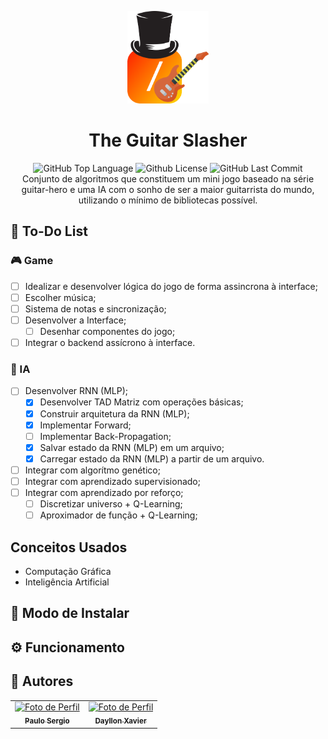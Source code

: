<p align="center">
    <img src="./readme-files/logo.png" width="130">
</p>

<h1 align="center">
    The Guitar Slasher
</h1>

<p align="center">
    <img alt="GitHub Top Language" src="https://img.shields.io/github/languages/top/Paulo092/the-guitar-slasher" />
    <img alt="Github License" src="https://img.shields.io/github/license/Paulo092/the-guitar-slasher" />
    <img alt="GitHub Last Commit" src="https://img.shields.io/github/last-commit/Paulo092/the-guitar-slasher" />
    <br>
    Conjunto de algoritmos que constituem um mini jogo baseado na série guitar-hero e uma IA com o sonho de ser a maior guitarrista do mundo, utilizando o mínimo de bibliotecas possível.
</p>

## 📝 To-Do List

### 🎮 Game
- [ ] Idealizar e desenvolver lógica do jogo de forma assincrona à interface;
- [ ]  Escolher música;
- [ ]  Sistema de notas e sincronização;
- [ ]  Desenvolver a Interface;
    - [ ]  Desenhar componentes do jogo;
- [ ]  Integrar o backend assícrono à interface.

### 🧠 IA
- [ ] Desenvolver RNN (MLP);
    - [x] Desenvolver TAD Matriz com operações básicas;
    - [x] Construir arquitetura da RNN (MLP);
    - [x] Implementar Forward;
    - [ ] Implementar Back-Propagation;
    - [x] Salvar estado da RNN (MLP) em um arquivo;
    - [x] Carregar estado da RNN (MLP) a partir de um arquivo.
- [ ] Integrar com algorítmo genético;
- [ ] Integrar com aprendizado supervisionado;
- [ ] Integrar com aprendizado por reforço;
    - [ ] Discretizar universo + Q-Learning;
    - [ ] Aproximador de função + Q-Learning;

## Conceitos Usados
- Computação Gráfica
- Inteligência Artificial

## 🔧 Modo de Instalar

## ⚙️ Funcionamento

## 👥 Autores

<table align="center">
    <tr>
      <td align="center">
        <a href="https://github.com/Paulo092">
            <img src="https://avatars.githubusercontent.com/u/28546848?v=4" width="100px;" alt="Foto de Perfil"/><br>
            <sub>
              <b>Paulo Sergio</b>
            </sub>
        </a>
    </td>
      <td align="center">
        <a href="https://github.com/DayllonXavier">
            <img src="https://avatars.githubusercontent.com/u/34678695?v=4" width="100px;" alt="Foto de Perfil"/><br>
            <sub>
              <b>Dayllon Xavier</b>
            </sub>
        </a>
    </td>
    </tr>
</table>
